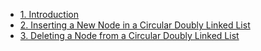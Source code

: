 - [1. Introduction](1__Introduction/readme.md) 
- [2. Inserting a New Node in a Circular Doubly Linked List](2__Inserting_a_New_Node_in_a_Circular_Doubly_Linked_List/readme.md) 
- [3. Deleting a Node from a Circular Doubly Linked List](3__Deleting_a_Node_from_a_Circular_Doubly_Linked_List/readme.md) 
